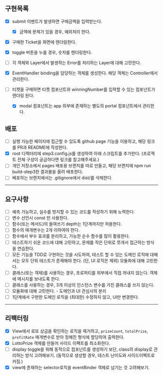 ## 구현목록

- [x] submit 이벤트가 발생하면 구매금액을 입력받는다.
  - [x] 금액에 문제가 있을 경우, 예외처리 한다.
- [x] 구매한 Ticket을 화면에 렌더링한다.
- [x] toggle 버튼을 누를 경우, 숫자를 렌더링한다.

- [ ] 각 객체와 Layer에서 발생하는 Error를 처리하는 Layer에 대해 고민한다.
- [x] EventHandler binding을 담당하는 객체를 생성한다. 해당 객체는 Controller에서 관리한다.

- [ ] 티켓을 구매하면 티켓 컴포넌트와 winningNumber를 입력할 수 있는 컴포넌트가 렌더링 된다.
  - [x] modal 컴포넌트는 app 외부에 존재하는 별도의 portal 컴포넌트에서 관리한다.

## 배포

- [ ] 실행 가능한 페이지에 접근할 수 있도록 github page 기능을 이용하고, 해당 링크를 PR과 README에 작성한다.
- [x] root 디렉터리에 step3.config.js를 생성하여 아래 스크립트를 추가한다. (프로젝트 전체 구성이 궁금하다면 링크를 참고해주세요.)
- [ ] 개인 저장소에서 pages 배포용 브랜치를 따로 만들고, 해당 브랜치에 npm run build-step3한 결과물을 올려 배포한다.
- [ ] 배포하는 브랜치에서는 .gitignore에서 dist/를 삭제한다.

---

## 요구사항

- [ ] 예측 가능하고, 실수를 방지할 수 있는 코드를 작성하기 위해 노력한다.
- [ ] 변수 선언시 const 만 사용한다.
- [ ] 함수(또는 메서드)의 들여쓰기 depth는 1단계까지만 허용한다.
- [ ] 함수의 매개변수는 2개 이하여야 한다.
- [ ] 함수에서 부수 효과를 분리하고, 가능한 순수 함수를 많이 활용한다.
- [ ] 테스트하기 쉬운 코드에 대해 고민하고, 문제를 작은 단위로 쪼개서 접근하는 방식을 연습한다.
- [ ] 모든 기능을 TDD로 구현하는 것을 시도하여, 테스트 할 수 있는 도메인 로직에 대해서는 모두 단위 테스트가 존재해야 한다. (단, UI 로직은 제외)
      모듈화에 대해 고민한다.
- [ ] 클래스(또는 객체)를 사용하는 경우, 프로퍼티를 외부에서 직접 꺼내지 않는다. 객체에 메시지를 보내도록 한다.
- [ ] 클래스를 사용하는 경우, 3개 이상의 인스턴스 변수를 가진 클래스를 쓰지 않는다.
- [ ] 모듈화에 대해 고민한다. - 도메인과 UI 관심사의 분리
- [ ] 1단계에서 구현한 도메인 로직을 (최대한) 수정하지 않고, UI만 변경한다.

---

## 리팩터링

- [x] View에서 로또 상금을 확인하는 로직을 제거하고, `prizeCount`, `totalPrize`, `profitRate` 매개변수로 받아 정해진 형식에 할당하여 출력한다.
- [x] LottoPrize 객체를 만들어 사이드 이펙트를 최소화한다.
- [ ] display toggle을 위해 동적으로 컴포넌트를 생성하기 보단, class의 display로 관리하는 방식 고려해보기. (동적으로 생성할 경우, 테스트 난이도와 사이드이펙트로 커짐.)
- [x] view에 존재하는 selector로직을 eventBinder 객체로 넘기는 것 고려해보기.
